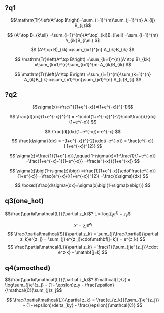 ## ?q1    
$$\mathrm{Tr}\left(A^\top B\right)=\sum_{i=1}^{m}\sum_{j=1}^{n} A_{ij} B_{ij}$$

$$
(A^\top B)_{k\ell}
=\sum_{i=1}^{m}(A^\top)_{ki}B_{i\ell}
=\sum_{i=1}^{m} A_{ik}B_{i\ell}
$$

$$
(A^\top B)_{kk}
=\sum_{i=1}^{m} A_{ik}B_{ik}
$$

$$
\mathrm{Tr}\left(A^\top B\right)
=\sum_{k=1}^{n}(A^\top B)_{kk}
=\sum_{k=1}^{n}\sum_{i=1}^{m} A_{ik}B_{ik}
$$

$$
\mathrm{Tr}\left(A^\top B\right)
=\sum_{i=1}^{m}\sum_{k=1}^{n} A_{ik}B_{ik}
=\sum_{i=1}^{m}\sum_{j=1}^{n} A_{ij}B_{ij}
$$

## ?q2    
$$\sigma(x)=\frac{1}{1+e^{-x}}=(1+e^{-x})^{-1}$$

$$
\frac{d}{dx}(1+e^{-x})^{-1}
= -1\cdot(1+e^{-x})^{-2}\cdot\frac{d}{dx}(1+e^{-x})
$$

$$
\frac{d}{dx}(1+e^{-x})=-e^{-x}
$$

$$
\frac{d\sigma}{dx}
= -(1+e^{-x})^{-2}\cdot(-e^{-x})
= \frac{e^{-x}}{(1+e^{-x})^{2}}
$$

$$
\sigma(x)=\frac{1}{1+e^{-x}},\qquad
1-\sigma(x)=1-\frac{1}{1+e^{-x}}
=\frac{1+e^{-x}-1}{1+e^{-x}}
=\frac{e^{-x}}{1+e^{-x}}
$$

$$
\sigma(x)\bigl(1-\sigma(x)\bigr)
=\frac{1}{1+e^{-x}}\cdot\frac{e^{-x}}{1+e^{-x}}
=\frac{e^{-x}}{(1+e^{-x})^{2}}
=\frac{d\sigma}{dx}
$$

$$
\boxed{\frac{d\sigma}{dx}=\sigma(x)\bigl(1-\sigma(x)\bigr)}
$$

## q3(one_hot)   
$$\frac{\partial\mathcal{L}}{\partial z_k}$?    $\mathrm{L} = \log\sum_{j}e^{z_{j}} - z_{y}$$


$$
\mathcal{S} = \sum_{j}e^{z_j}
$$
$$
\frac{\partial\mathcal{S}}{\partial z_k} = \sum_{j}\frac{\partial}{\partial z_k}e^{z_j} = \sum_{j}(e^{z_j}\cdot\mathbf[j=k]) = e^{z_k}
$$
$$
\frac{\partial\mathcal{L}}{\partial z_k} = \frac{1}{\sum_{j}e^{z_j}}\cdot e^z{k} - \mathbf[j=k]
$$

## q4(smoothed)   
$$\frac{\partial\mathcal{L}}{\partial z_k}$?     $\mathcal{L}(z) = \log\sum_{j}e^{z_j} - (1 - \epsilon)z_y - \frac{\epsilon}{\mathcal{C}}\sum_{j}z_j$$

$$
\frac{\partial\mathcal{L}}{\partial z_k} = \frac{e_{z_k}}{\sum_{j}e^{z_j}} - (1 - \epsilon)\delta_{ky} - \frac{\epsilon}{\mathcal{C}}
$$
